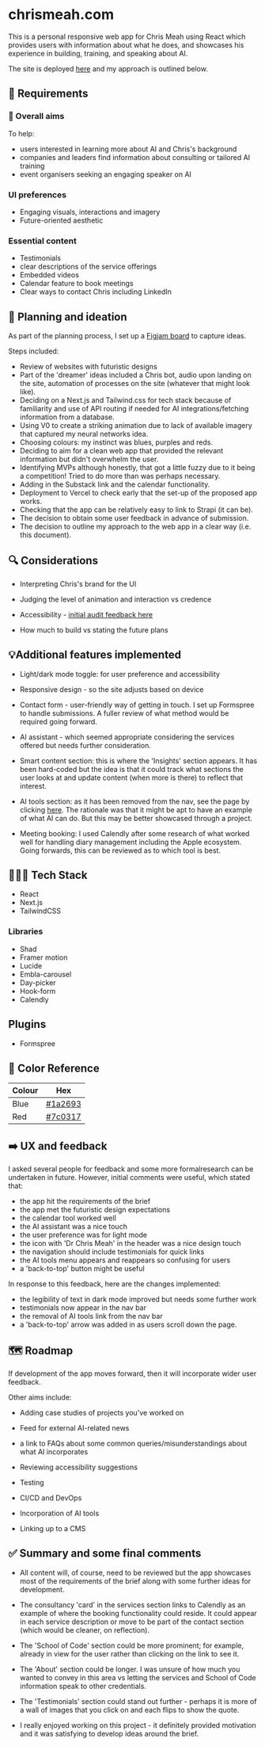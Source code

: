 # chrismeah.com

This is a personal responsive web app for Chris Meah using React which provides users with information about what he does, and showcases his experience in building, training, and speaking about AI.

The site is deployed [here](https://chris-meah.vercel.app) and my approach is outlined below.

## 🌠 Requirements

### 🎯 Overall aims

To help:

- users interested in learning more about AI and Chris's background
- companies and leaders find information about consulting or tailored AI training
- event organisers seeking an engaging speaker on AI

### UI preferences

- Engaging visuals, interactions and imagery
- Future-oriented aesthetic

### Essential content

- Testimonials
- clear descriptions of the service offerings
- Embedded videos
- Calendar feature to book meetings
- Clear ways to contact Chris including LinkedIn

## 📖 Planning and ideation

As part of the planning process, I set up a [Figjam board](https://www.figma.com/board/L4GzQkvDIeerzPiZi7Ov3c/Chris-Meah-website?node-id=1-76&t=XMjio1VXhnIDBWW0-1) to capture ideas.

Steps included:

- Review of websites with futuristic designs
- Part of the 'dreamer' ideas included a Chris bot, audio upon landing on the site, automation of processes on the site (whatever that might look like).
- Deciding on a Next.js and Tailwind.css for tech stack because of familiarity and use of API routing if needed for AI integrations/fetching information from a database.
- Using V0 to create a striking animation due to lack of available imagery that captured my neural networks idea.
- Choosing colours: my instinct was blues, purples and reds.
- Deciding to aim for a clean web app that provided the relevant information but didn't overwhelm the user.
- Identifying MVPs although honestly, that got a little fuzzy due to it being a competition! Tried to do more than was perhaps necessary.
- Adding in the Substack link and the calendar functionality.
- Deployment to Vercel to check early that the set-up of the proposed app works.
- Checking that the app can be relatively easy to link to Strapi (it can be). 
- The decision to obtain some user feedback in advance of submission.
- The decision to outline my approach to the web app in a clear way (i.e. this document).


## 🔍 Considerations

- Interpreting Chris's brand for the UI

- Judging the level of animation and interaction vs credence

- Accessibility - [initial audit feedback here](https://pagespeed.web.dev/analysis/https-chris-meah-vercel-app/rszbl7ayrk?form_factor=desktop)

- How much to build vs stating the future plans 

## 💡Additional features implemented

- Light/dark mode toggle: for user preference and accessibility

- Responsive design - so the site adjusts based on device

- Contact form - user-friendly way of getting in touch. I set up Formspree to handle submissions. A fuller review of what method would be required going forward.

- AI assistant - which seemed appropriate considering the services offered but needs further consideration. 
  
- Smart content section: this is where the 'Insights' section appears. It has been hard-coded but the idea is that it could track what sections the user looks at and update content (when more is there) to reflect that interest.

- AI tools section: as it has been removed from the nav, see the page by clicking [here](https://chris-meah.vercel.app/tools). The rationale was that it might be apt to have an example of what AI can do. But this may be better showcased through a project.

- Meeting booking: I used Calendly after some research of what worked well for handling diary management including the Apple ecosystem. Going forwards, this can be reviewed as to which tool is best. 

## 👩🏻‍💻 Tech Stack

- React
- Next.js
- TailwindCSS

### Libraries

- Shad
- Framer motion
- Lucide
- Embla-carousel
- Day-picker
- Hook-form
- Calendly

## Plugins

- Formspree

## 🎨 Color Reference

| Colour | Hex                                       |
| ------ | ----------------------------------------- |
| Blue   | [#1a2693](https://hslpicker.com/#1a2693)  |
| Red    | [#7c0317](https://hslpicker.com/#7c0317)  |

## ➡️ UX and feedback

I asked several people for feedback and some more formalresearch can be undertaken in future. However, initial comments were useful, which stated that:

- the app hit the requirements of the brief
- the app met the futuristic design expectations
- the calendar tool worked well
- the AI assistant was a nice touch
- the user preference was for light mode
- the icon with 'Dr Chris Meah' in the header was a nice design touch
- the navigation should include testimonials for quick links
- the AI tools menu appears and reappears so confusing for users
- a 'back-to-top' button might be useful

In response to this feedback, here are the changes implemented:

- the legibility of text in dark mode improved but needs some further work
- testimonials now appear in the nav bar
- the removal of AI tools link from the nav bar 
- a 'back-to-top' arrow was added in as users scroll down the page.


## 🗺️ Roadmap

If development of the app moves forward, then it will incorporate wider user feedback.

Other aims include:

- Adding case studies of projects you've worked on

- Feed for external AI-related news

- a link to FAQs about some common queries/misunderstandings about what AI incorporates
  
- Reviewing accessibility suggestions

- Testing

- CI/CD and DevOps

- Incorporation of AI tools

- Linking up to a CMS

## ✅ Summary and some final comments

- All content will, of course, need to be reviewed but the app showcases most of the requirements of the brief along with some further ideas for development. 

- The consultancy 'card' in the services section links to Calendly as an example of where the booking functionality could reside. It could appear in each service description or move to be part of the contact section (which would be cleaner, on reflection).

- The 'School of Code' section could be more prominent; for example, already in view for the user rather than clicking on the link to see it. 

- The 'About' section could be longer. I was unsure of how much you wanted to convey in this area vs letting the services and School of Code information speak to other credentials. 

- The 'Testimonials' section could stand out further - perhaps it is more of a wall of images that you click on and each flips to show the quote.

- I really enjoyed working on this project - it definitely provided motivation and it was satisfying to develop ideas around the brief. 


